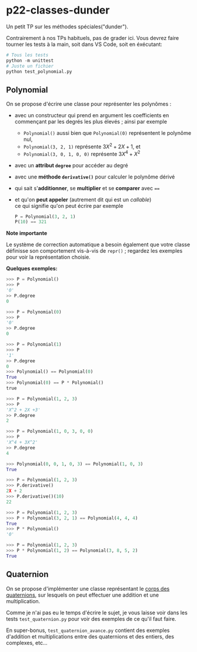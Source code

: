 # p22-classes-dunder

Un petit TP sur les méthodes spéciales("dunder").

Contrairement à nos TPs habituels, pas de grader ici. Vous devrez faire tourner les tests à la main,
soit dans VS Code, soit en éxécutant:

```python
# Tous les tests
python -m unittest
# Juste un fichier
python test_polynomial.py
```

## Polynomial


On se propose d'écrire une classe pour représenter les polynômes :

* avec un constructeur qui prend en argument les coefficients en commençant par les degrés les plus élevés ; ainsi par exemple
  * `Polynomial()` aussi bien que `Polynomial(0)` représentent le polynôme nul,
  * `Polynomial(3, 2, 1)` représente $3X^2 + 2X + 1$, et
  * `Polynomial(3, 0, 1, 0, 0)` représente $3X^4 + X^2$
  
* avec un **attribut `degree`** pour accéder au degré

* avec une **méthode `derivative()`** pour calculer le polynôme dérivé

* qui sait s'**additionner**, se **multiplier** et se **comparer** avec `==`

* et qu'on **peut appeler** (autrement dit qui est un *callable*)  
  ce qui signifie qu'on peut écrire par exemple
  
  ```python
  P = Polynomial(3, 2, 1)
  P(10) == 321
  ```
  
**Note importante**

Le système de correction automatique a besoin également que votre classe définisse son comportement vis-à-vis de `repr()` ; regardez les exemples pour voir la représentation choisie.


**Quelques exemples:**

```python
>>> P = Polynomial()
>>> P
'0'
>> P.degree
0
```

```python
>>> P = Polynomial(0)
>>> P
'0'
>> P.degree
0
```

```python
>>> P = Polynomial(1)
>>> P
'1'
>> P.degree
0
>>> Polynomial() == Polynomial(0)
True
>>> Polynomial(0) == P * Polynomial()
true
```

```python
>>> P = Polynomial(1, 2, 3)
>>> P
'X^2 + 2X +3'
>> P.degree
2
```

```python
>>> P = Polynomial(1, 0, 3, 0, 0)
>>> P
'X^4 + 3X^2'
>> P.degree
4
```

```python
>>> Polynomial(0, 0, 1, 0, 3) == Polynomial(1, 0, 3)
True
```

```python
>>> P = Polynomial(1, 2, 3)
>>> P.derivative()
2X + 2
>>> P.derivative()(10)
22
```

```python
>>> P = Polynomial(1, 2, 3)
>>> P + Polynomial(3, 2, 1) == Polynomial(4, 4, 4)
True
>>> P * Polynomial()
'0'
```

```python
>>> P = Polynomial(1, 2, 3)
>>> P * Polynomial(1, 2) == Polynomial(3, 8, 5, 2)
True
```

## Quaternion

On se propose d'implémenter une classe représentant le [corps des
quaternions](https://fr.wikipedia.org/wiki/Quaternion), sur lesquels on peut effectuer une addition
et une multiplication.

Comme je n'ai pas eu le temps d'écrire le sujet, je vous laisse voir dans les tests
`test_quaternion.py` pour voir des exemples de ce qu'il faut faire.

En super-bonus, `test_quaternion_avance.py` contient des exemples d'addition et multiplications
entre des quaternions et des entiers, des complexes, etc...
